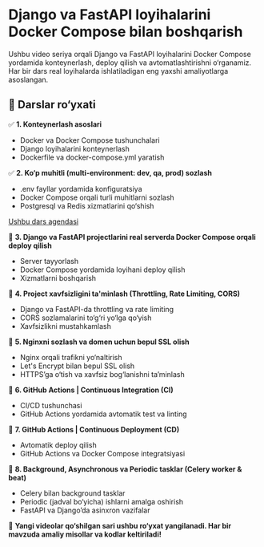 # Django va FastAPI loyihalarini Docker Compose bilan boshqarish  

Ushbu video seriya orqali Django va FastAPI loyihalarini Docker Compose yordamida konteynerlash, deploy qilish va avtomatlashtirishni o‘rganamiz. Har bir dars real loyihalarda ishlatiladigan eng yaxshi amaliyotlarga asoslangan.  

## 📌 Darslar ro‘yxati  

✅ **1. Konteynerlash asoslari**  
   - Docker va Docker Compose tushunchalari  
   - Django loyihalarini konteynerlash  
   - Dockerfile va docker-compose.yml yaratish  

✅ **2. Ko‘p muhitli (multi-environment: dev, qa, prod) sozlash**
   - .env fayllar yordamida konfiguratsiya  
   - Docker Compose orqali turli muhitlarni sozlash  
   - Postgresql va Redis xizmatlarini qo‘shish 

       
   [Ushbu dars agendasi](./2.%20Ko‘p%20muhitli%20(multi-environment%3A%20dev%2C%20qa%2C%20prod)%20sozlash/README.md)

🔲 **3. Django va FastAPI projectlarini real serverda Docker Compose orqali deploy qilish**  
   - Server tayyorlash  
   - Docker Compose yordamida loyihani deploy qilish  
   - Xizmatlarni boshqarish  

🔲 **4. Project xavfsizligini ta'minlash (Throttling, Rate Limiting, CORS)**  
   - Django va FastAPI-da throttling va rate limiting  
   - CORS sozlamalarini to‘g‘ri yo‘lga qo‘yish  
   - Xavfsizlikni mustahkamlash  

🔲 **5. Nginxni sozlash va domen uchun bepul SSL olish**  
   - Nginx orqali trafikni yo‘naltirish  
   - Let's Encrypt bilan bepul SSL olish  
   - HTTPS’ga o‘tish va xavfsiz bog‘lanishni ta’minlash  

🔲 **6. GitHub Actions | Continuous Integration (CI)**  
   - CI/CD tushunchasi  
   - GitHub Actions yordamida avtomatik test va linting  

🔲 **7. GitHub Actions | Continuous Deployment (CD)**  
   - Avtomatik deploy qilish  
   - GitHub Actions va Docker Compose integratsiyasi  

🔲 **8. Background, Asynchronous va Periodic tasklar (Celery worker & beat)**  
   - Celery bilan background tasklar  
   - Periodic (jadval bo‘yicha) ishlarni amalga oshirish  
   - FastAPI va Django’da asinxron vazifalar  

🚀 **Yangi videolar qo‘shilgan sari ushbu ro‘yxat yangilanadi. Har bir mavzuda amaliy misollar va kodlar keltiriladi!**  
